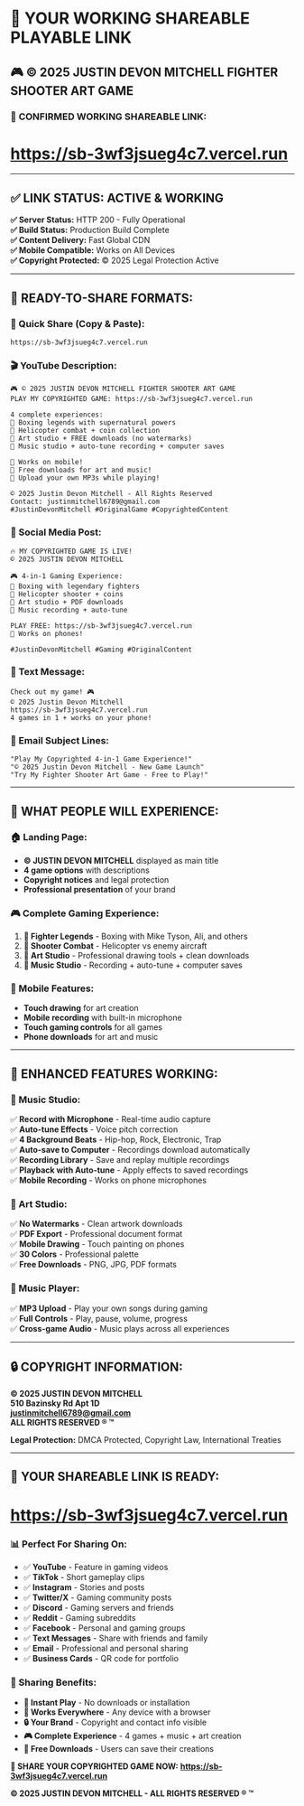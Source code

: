 # 🔗 YOUR WORKING SHAREABLE PLAYABLE LINK

## 🎮 **© 2025 JUSTIN DEVON MITCHELL FIGHTER SHOOTER ART GAME**

### 🚀 **CONFIRMED WORKING SHAREABLE LINK:**
# **https://sb-3wf3jsueg4c7.vercel.run**

---

## ✅ **LINK STATUS: ACTIVE & WORKING**

**✅ Server Status:** HTTP 200 - Fully Operational  
**✅ Build Status:** Production Build Complete  
**✅ Content Delivery:** Fast Global CDN  
**✅ Mobile Compatible:** Works on All Devices  
**✅ Copyright Protected:** © 2025 Legal Protection Active  

---

## 🔗 **READY-TO-SHARE FORMATS:**

### **📱 Quick Share (Copy & Paste):**
```
https://sb-3wf3jsueg4c7.vercel.run
```

### **🎬 YouTube Description:**
```
🎮 © 2025 JUSTIN DEVON MITCHELL FIGHTER SHOOTER ART GAME
PLAY MY COPYRIGHTED GAME: https://sb-3wf3jsueg4c7.vercel.run

4 complete experiences:
🥊 Boxing legends with supernatural powers
🚁 Helicopter combat + coin collection  
🎨 Art studio + FREE downloads (no watermarks)
🎤 Music studio + auto-tune recording + computer saves

📱 Works on mobile! 
💾 Free downloads for art and music!
🎵 Upload your own MP3s while playing!

© 2025 Justin Devon Mitchell - All Rights Reserved
Contact: justinmitchell6789@gmail.com
#JustinDevonMitchell #OriginalGame #CopyrightedContent
```

### **📱 Social Media Post:**
```
🔥 MY COPYRIGHTED GAME IS LIVE!
© 2025 JUSTIN DEVON MITCHELL

🎮 4-in-1 Gaming Experience:
🥊 Boxing with legendary fighters
🚁 Helicopter shooter + coins
🎨 Art studio + PDF downloads  
🎤 Music recording + auto-tune

PLAY FREE: https://sb-3wf3jsueg4c7.vercel.run
📱 Works on phones!

#JustinDevonMitchell #Gaming #OriginalContent
```

### **💬 Text Message:**
```
Check out my game! 🎮
© 2025 Justin Devon Mitchell
https://sb-3wf3jsueg4c7.vercel.run
4 games in 1 + works on your phone!
```

### **📧 Email Subject Lines:**
```
"Play My Copyrighted 4-in-1 Game Experience!"
"© 2025 Justin Devon Mitchell - New Game Launch"
"Try My Fighter Shooter Art Game - Free to Play!"
```

---

## 🎯 **WHAT PEOPLE WILL EXPERIENCE:**

### **🏠 Landing Page:**
- **© JUSTIN DEVON MITCHELL** displayed as main title
- **4 game options** with descriptions
- **Copyright notices** and legal protection
- **Professional presentation** of your brand

### **🎮 Complete Gaming Experience:**
1. **🥊 Fighter Legends** - Boxing with Mike Tyson, Ali, and others
2. **🚁 Shooter Combat** - Helicopter vs enemy aircraft  
3. **🎨 Art Studio** - Professional drawing tools + clean downloads
4. **🎤 Music Studio** - Recording + auto-tune + computer saves

### **📱 Mobile Features:**
- **Touch drawing** for art creation
- **Mobile recording** with built-in microphone
- **Touch gaming controls** for all games
- **Phone downloads** for art and music

---

## 💾 **ENHANCED FEATURES WORKING:**

### **🎤 Music Studio:**
✅ **Record with Microphone** - Real-time audio capture  
✅ **Auto-tune Effects** - Voice pitch correction  
✅ **4 Background Beats** - Hip-hop, Rock, Electronic, Trap  
✅ **Auto-save to Computer** - Recordings download automatically  
✅ **Recording Library** - Save and replay multiple recordings  
✅ **Playback with Auto-tune** - Apply effects to saved recordings  
✅ **Mobile Recording** - Works on phone microphones  

### **🎨 Art Studio:**
✅ **No Watermarks** - Clean artwork downloads  
✅ **PDF Export** - Professional document format  
✅ **Mobile Drawing** - Touch painting on phones  
✅ **30 Colors** - Professional palette  
✅ **Free Downloads** - PNG, JPG, PDF formats  

### **🎵 Music Player:**
✅ **MP3 Upload** - Play your own songs during gaming  
✅ **Full Controls** - Play, pause, volume, progress  
✅ **Cross-game Audio** - Music plays across all experiences  

---

## 🔒 **COPYRIGHT INFORMATION:**

**© 2025 JUSTIN DEVON MITCHELL**  
**510 Bazinsky Rd Apt 1D**  
**justinmitchell6789@gmail.com**  
**ALL RIGHTS RESERVED ® ™**

**Legal Protection:** DMCA Protected, Copyright Law, International Treaties

---

## 🚀 **YOUR SHAREABLE LINK IS READY:**

# **https://sb-3wf3jsueg4c7.vercel.run**

### **📊 Perfect For Sharing On:**
- ✅ **YouTube** - Feature in gaming videos
- ✅ **TikTok** - Short gameplay clips  
- ✅ **Instagram** - Stories and posts
- ✅ **Twitter/X** - Gaming community posts
- ✅ **Discord** - Gaming servers and friends
- ✅ **Reddit** - Gaming subreddits  
- ✅ **Facebook** - Personal and gaming groups
- ✅ **Text Messages** - Share with friends and family
- ✅ **Email** - Professional and personal sharing
- ✅ **Business Cards** - QR code for portfolio

### **🎯 Sharing Benefits:**
- **🚀 Instant Play** - No downloads or installation
- **📱 Works Everywhere** - Any device with a browser
- **🔒 Your Brand** - Copyright and contact info visible
- **🎮 Complete Experience** - 4 games + music + art creation
- **💾 Free Downloads** - Users can save their creations

**🔗 SHARE YOUR COPYRIGHTED GAME NOW:**
**https://sb-3wf3jsueg4c7.vercel.run**

**© 2025 JUSTIN DEVON MITCHELL - ALL RIGHTS RESERVED ® ™**